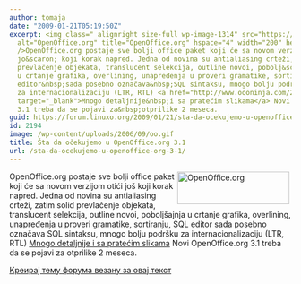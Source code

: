 ```yaml
---
author: tomaja
date: "2009-01-21T05:19:50Z"
excerpt: <img class=" alignright size-full wp-image-1314" src="https://linuxo.org/wp-content/uploads/2006/09/oo.gif"
  alt="OpenOffice.org" title="OpenOffice.org" hspace="4" width="200" height="58" align="right"
  />OpenOffice.org postaje sve bolji office paket koji će sa novom verzijom otići
  jo&scaron; koji korak napred. Jedna od novina su antialiasing crteži, zatim solid
  prevlačenje objekata, translucent selekcija, outline novoi, pobolj&scaron;ajnja
  u crtanje grafika, overlining, unapređenja u proveri gramatike, sortiranju,&nbsp;SQL
  editor&nbsp;sada posebno označava&nbsp;SQL sintaksu, mnogo bolju podr&scaron;ku
  za internacionalizaciju (LTR, RTL) <a href="http://www.oooninja.com/2009/01/openofficeorg-31-new-features.html"
  target="_blank">Mnogo detaljnije&nbsp;i sa pratećim slikama</a> Novi OpenOffice.org
  3.1 treba da se pojavi za&nbsp;otprilike 2 meseca.
guid: https://forum.linuxo.org/2009/01/21/sta-da-ocekujemo-u-openoffice-org-3-1/
id: 2194
image: /wp-content/uploads/2006/09/oo.gif
title: Šta da očekujemo u OpenOffice.org 3.1
url: /sta-da-ocekujemo-u-openoffice-org-3-1/
---
```

<img class=" alignright size-full wp-image-1314" src="https://linuxo.org/wp-content/uploads/2006/09/oo.gif" alt="OpenOffice.org" title="OpenOffice.org" hspace="4" width="200" height="58" align="right" />OpenOffice.org postaje sve bolji office paket koji će sa novom verzijom otići jo&scaron; koji korak napred. Jedna od novina su antialiasing crteži, zatim solid prevlačenje objekata, translucent selekcija, outline novoi, pobolj&scaron;ajnja u crtanje grafika, overlining, unapređenja u proveri gramatike, sortiranju,&nbsp;SQL editor&nbsp;sada posebno označava&nbsp;SQL sintaksu, mnogo bolju podr&scaron;ku za internacionalizaciju (LTR, RTL) <a href="http://www.oooninja.com/2009/01/openofficeorg-31-new-features.html" target="_blank">Mnogo detaljnije&nbsp;i sa pratećim slikama</a> Novi OpenOffice.org 3.1 treba da se pojavi za&nbsp;otprilike 2 meseca.<!--break-->

[Креирај тему форума везану за овај текст](https://linuxo.org/nova-tema-na-forumu/?se_pid=2194)